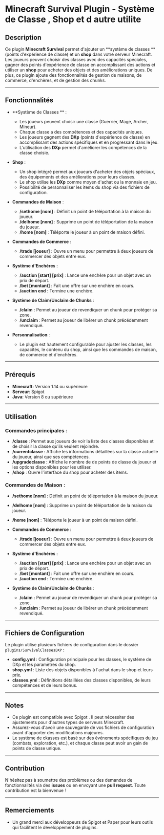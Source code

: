 # Minecraft Survival Plugin - Système de Classe , Shop et d autre utilite

## Description
Ce plugin **Minecraft Survival** permet d'ajouter un **système de classes ** (points d'expérience de classe) et un **shop** dans votre serveur Minecraft. Les joueurs peuvent choisir des classes avec des capacités spéciales, gagner des points d'expérience de classe en accomplissant des actions et utiliser un **shop** pour acheter des objets et des améliorations uniques. De plus, ce plugin ajoute des fonctionnalités de gestion de maisons, de commerce, d'enchères, et de gestion des chunks.

---

## Fonctionnalités
- **Système de Classes ** :
  - Les joueurs peuvent choisir une classe (Guerrier, Mage, Archer, Mineur).
  - Chaque classe a des compétences et des capacités uniques.
  - Les joueurs gagnent des **DXp** (points d'expérience de classe) en accomplissant des actions spécifiques et en progressant dans le jeu.
  - L'utilisation des **DXp** permet d'améliorer les compétences de la classe choisie.

- **Shop** :
  - Un shop intégré permet aux joueurs d'acheter des objets spéciaux, des équipements et des améliorations pour leurs classes.
  - Le shop utilise les **DXp** comme moyen d'achat ou la monnaie en jeu.
  - Possibilité de personnaliser les items du shop via des fichiers de configuration.

- **Commandes de Maison** :
  - **/sethome [nom]** : Définit un point de téléportation à la maison du joueur.
  - **/delhome [nom]** : Supprime un point de téléportation de la maison du joueur.
  - **/home [nom]** : Téléporte le joueur à un point de maison défini.

- **Commandes de Commerce** :
  - **/trade [joueur]** : Ouvre un menu pour permettre à deux joueurs de commercer des objets entre eux.
  
- **Système d'Enchères** :
  - **/auction [start] [prix]** : Lance une enchère pour un objet avec un prix de départ.
  - **/bet  [montant]** : Fait une offre sur une enchère en cours.
  - **/auction end** : Termine une enchère.

- **Système de Claim/Unclaim de Chunks** :
  - **/claim** : Permet au joueur de revendiquer un chunk pour protéger sa zone.
  - **/unclaim** : Permet au joueur de libérer un chunk précédemment revendiqué.

- **Personnalisation** :
  - Le plugin est hautement configurable pour ajuster les classes, les capacités, le contenu du shop, ainsi que les commandes de maison, de commerce et d'enchères.

---

## Prérequis
- **Minecraft**: Version 1.14 ou supérieure
- **Serveur**: Spigot 
- **Java**: Version 8 ou supérieure

---



## Utilisation

### Commandes principales :
- **/classe** : Permet aux joueurs de voir la liste des classes disponibles et de choisir la classe qu'ils veulent rejoindre.
- **/currentclasse** : Affiche les informations détaillées sur la classe actuelle du joueur, ainsi que ses compétences.
- **/upgradeclasse** : Affiche le nombre de de points de classe du joueur et les options disponibles pour les utiliser.
- **/shop** : Ouvre l'interface du shop pour acheter des items.
  
### Commandes de Maison :
- **/sethome [nom]** : Définit un point de téléportation à la maison du joueur.
- **/delhome [nom]** : Supprime un point de téléportation de la maison du joueur.
- **/home [nom]** : Téléporte le joueur à un point de maison défini.

- **Commandes de Commerce** :
  - **/trade [joueur]** : Ouvre un menu pour permettre à deux joueurs de commercer des objets entre eux.
  
- **Système d'Enchères** :
  - **/auction [start] [prix]** : Lance une enchère pour un objet avec un prix de départ.
  - **/bet  [montant]** : Fait une offre sur une enchère en cours.
  - **/auction end** : Termine une enchère.

- **Système de Claim/Unclaim de Chunks** :
  - **/claim** : Permet au joueur de revendiquer un chunk pour protéger sa zone.
  - **/unclaim** : Permet au joueur de libérer un chunk précédemment revendiqué.
---

## Fichiers de Configuration
Le plugin utilise plusieurs fichiers de configuration dans le dossier `plugins/SurvivalClassesDXP` :

- **config.yml** : Configuration principale pour les classes, le système de DXp et les paramètres du shop.
- **shop.yml** : Liste des objets disponibles à l'achat dans le shop et leurs prix.
- **classes.yml** : Définitions détaillées des classes disponibles, de leurs compétences et de leurs bonus.

---

## Notes
- Ce plugin est compatible avec Spigot . Il peut nécessiter des ajustements pour d'autres types de serveurs Minecraft.
- Assurez-vous d'avoir une sauvegarde de vos fichiers de configuration avant d'apporter des modifications majeures.
- Le système de ckasses est basé sur des événements spécifiques du jeu (combats, exploration, etc.), et chaque classe peut avoir un gain de points de classe  unique.

---

## Contribution
N'hésitez pas à soumettre des problèmes ou des demandes de fonctionnalités via des **issues** ou en envoyant une **pull request**. Toute contribution est la bienvenue !

---

## Remerciements
  - Un grand merci aux développeurs de Spigot et Paper pour leurs outils qui facilitent le développement de plugins.

